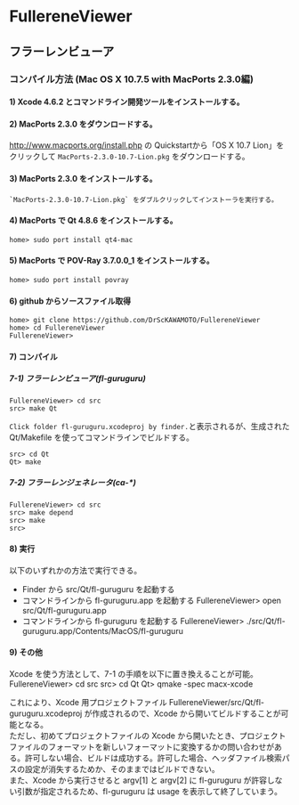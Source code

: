 # FullereneViewer
## フラーレンビューア
### コンパイル方法 (Mac OS X 10.7.5 with MacPorts 2.3.0編)
#### 1) Xcode 4.6.2 とコマンドライン開発ツールをインストールする。
#### 2) MacPorts 2.3.0 をダウンロードする。
  <http://www.macports.org/install.php> の Quickstartから「OS X 10.7 Lion」をクリックして `MacPorts-2.3.0-10.7-Lion.pkg` をダウンロードする。

#### 3) MacPorts 2.3.0 をインストールする。
    `MacPorts-2.3.0-10.7-Lion.pkg` をダブルクリックしてインストーラを実行する。

#### 4) MacPorts で Qt 4.8.6 をインストールする。
    home> sudo port install qt4-mac

#### 5) MacPorts で POV-Ray 3.7.0.0_1 をインストールする。
    home> sudo port install povray

#### 6) github からソースファイル取得
    home> git clone https://github.com/DrScKAWAMOTO/FullereneViewer
    home> cd FullereneViewer
    FullereneViewer> 

#### 7) コンパイル
##### 7-1) フラーレンビューア(fl-guruguru)
    FullereneViewer> cd src
    src> make Qt
  `Click folder fl-guruguru.xcodeproj by finder.`と表示されるが、生成された Qt/Makefile を使ってコマンドラインでビルドする。

    src> cd Qt
    Qt> make

##### 7-2) フラーレンジェネレータ(ca-*)
    FullereneViewer> cd src
    src> make depend
    src> make
    src> 

#### 8) 実行
  以下のいずれかの方法で実行できる。
* Finder から src/Qt/fl-guruguru を起動する
* コマンドラインから fl-guruguru.app を起動する
    FullereneViewer> open src/Qt/fl-guruguru.app
* コマンドラインから fl-guruguru を起動する
    FullereneViewer> ./src/Qt/fl-guruguru.app/Contents/MacOS/fl-guruguru

#### 9) その他
  Xcode を使う方法として、7-1 の手順を以下に置き換えることが可能。
    FullereneViewer> cd src
    src> cd Qt
    Qt> qmake -spec macx-xcode

  これにより、Xcode 用プロジェクトファイル FullereneViewer/src/Qt/fl-guruguru.xcodeproj が作成されるので、Xcode から開いてビルドすることが可能となる。  
  ただし、初めてプロジェクトファイルの Xcode から開いたとき、プロジェクトファイルのフォーマットを新しいフォーマットに変換するかの問い合わせがある。許可しない場合、ビルドは成功する。許可した場合、ヘッダファイル検索パスの設定が消失するためか、そのままではビルドできない。  
  また、Xcode から実行させると argv[1] と argv[2] に fl-guruguru が許容しない引数が指定されるため、fl-guruguru は usage を表示して終了していまう。
